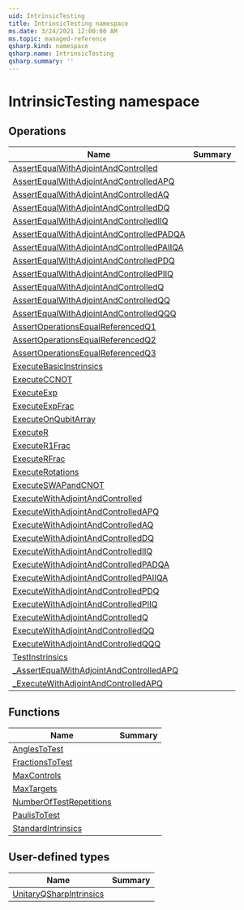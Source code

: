```yaml
---
uid: IntrinsicTesting
title: IntrinsicTesting namespace
ms.date: 3/24/2021 12:00:00 AM
ms.topic: managed-reference
qsharp.kind: namespace
qsharp.name: IntrinsicTesting
qsharp.summary: ''
---
```


# IntrinsicTesting namespace




<!-- summaries -->

## Operations

| Name | Summary |
|------|---------|
|[AssertEqualWithAdjointAndControlled](xref:IntrinsicTesting.AssertEqualWithAdjointAndControlled) |
|[AssertEqualWithAdjointAndControlledAPQ](xref:IntrinsicTesting.AssertEqualWithAdjointAndControlledAPQ) |
|[AssertEqualWithAdjointAndControlledAQ](xref:IntrinsicTesting.AssertEqualWithAdjointAndControlledAQ) |
|[AssertEqualWithAdjointAndControlledDQ](xref:IntrinsicTesting.AssertEqualWithAdjointAndControlledDQ) |
|[AssertEqualWithAdjointAndControlledIIQ](xref:IntrinsicTesting.AssertEqualWithAdjointAndControlledIIQ) |
|[AssertEqualWithAdjointAndControlledPADQA](xref:IntrinsicTesting.AssertEqualWithAdjointAndControlledPADQA) |
|[AssertEqualWithAdjointAndControlledPAIIQA](xref:IntrinsicTesting.AssertEqualWithAdjointAndControlledPAIIQA) |
|[AssertEqualWithAdjointAndControlledPDQ](xref:IntrinsicTesting.AssertEqualWithAdjointAndControlledPDQ) |
|[AssertEqualWithAdjointAndControlledPIIQ](xref:IntrinsicTesting.AssertEqualWithAdjointAndControlledPIIQ) |
|[AssertEqualWithAdjointAndControlledQ](xref:IntrinsicTesting.AssertEqualWithAdjointAndControlledQ) |
|[AssertEqualWithAdjointAndControlledQQ](xref:IntrinsicTesting.AssertEqualWithAdjointAndControlledQQ) |
|[AssertEqualWithAdjointAndControlledQQQ](xref:IntrinsicTesting.AssertEqualWithAdjointAndControlledQQQ) |
|[AssertOperationsEqualReferencedQ1](xref:IntrinsicTesting.AssertOperationsEqualReferencedQ1) |
|[AssertOperationsEqualReferencedQ2](xref:IntrinsicTesting.AssertOperationsEqualReferencedQ2) |
|[AssertOperationsEqualReferencedQ3](xref:IntrinsicTesting.AssertOperationsEqualReferencedQ3) |
|[ExecuteBasicInstrinsics](xref:IntrinsicTesting.ExecuteBasicInstrinsics) |
|[ExecuteCCNOT](xref:IntrinsicTesting.ExecuteCCNOT) |
|[ExecuteExp](xref:IntrinsicTesting.ExecuteExp) |
|[ExecuteExpFrac](xref:IntrinsicTesting.ExecuteExpFrac) |
|[ExecuteOnQubitArray](xref:IntrinsicTesting.ExecuteOnQubitArray) |
|[ExecuteR](xref:IntrinsicTesting.ExecuteR) |
|[ExecuteR1Frac](xref:IntrinsicTesting.ExecuteR1Frac) |
|[ExecuteRFrac](xref:IntrinsicTesting.ExecuteRFrac) |
|[ExecuteRotations](xref:IntrinsicTesting.ExecuteRotations) |
|[ExecuteSWAPandCNOT](xref:IntrinsicTesting.ExecuteSWAPandCNOT) |
|[ExecuteWithAdjointAndControlled](xref:IntrinsicTesting.ExecuteWithAdjointAndControlled) |
|[ExecuteWithAdjointAndControlledAPQ](xref:IntrinsicTesting.ExecuteWithAdjointAndControlledAPQ) |
|[ExecuteWithAdjointAndControlledAQ](xref:IntrinsicTesting.ExecuteWithAdjointAndControlledAQ) |
|[ExecuteWithAdjointAndControlledDQ](xref:IntrinsicTesting.ExecuteWithAdjointAndControlledDQ) |
|[ExecuteWithAdjointAndControlledIIQ](xref:IntrinsicTesting.ExecuteWithAdjointAndControlledIIQ) |
|[ExecuteWithAdjointAndControlledPADQA](xref:IntrinsicTesting.ExecuteWithAdjointAndControlledPADQA) |
|[ExecuteWithAdjointAndControlledPAIIQA](xref:IntrinsicTesting.ExecuteWithAdjointAndControlledPAIIQA) |
|[ExecuteWithAdjointAndControlledPDQ](xref:IntrinsicTesting.ExecuteWithAdjointAndControlledPDQ) |
|[ExecuteWithAdjointAndControlledPIIQ](xref:IntrinsicTesting.ExecuteWithAdjointAndControlledPIIQ) |
|[ExecuteWithAdjointAndControlledQ](xref:IntrinsicTesting.ExecuteWithAdjointAndControlledQ) |
|[ExecuteWithAdjointAndControlledQQ](xref:IntrinsicTesting.ExecuteWithAdjointAndControlledQQ) |
|[ExecuteWithAdjointAndControlledQQQ](xref:IntrinsicTesting.ExecuteWithAdjointAndControlledQQQ) |
|[TestInstrinsics](xref:IntrinsicTesting.TestInstrinsics) |
|[_AssertEqualWithAdjointAndControlledAPQ](xref:IntrinsicTesting._AssertEqualWithAdjointAndControlledAPQ) |
|[_ExecuteWithAdjointAndControlledAPQ](xref:IntrinsicTesting._ExecuteWithAdjointAndControlledAPQ) |

## Functions

| Name | Summary |
|------|---------|
|[AnglesToTest](xref:IntrinsicTesting.AnglesToTest) |
|[FractionsToTest](xref:IntrinsicTesting.FractionsToTest) |
|[MaxControls](xref:IntrinsicTesting.MaxControls) |
|[MaxTargets](xref:IntrinsicTesting.MaxTargets) |
|[NumberOfTestRepetitions](xref:IntrinsicTesting.NumberOfTestRepetitions) |
|[PaulisToTest](xref:IntrinsicTesting.PaulisToTest) |
|[StandardIntrinsics](xref:IntrinsicTesting.StandardIntrinsics) |

## User-defined types

| Name | Summary |
|------|---------|
|[UnitaryQSharpIntrinsics](xref:IntrinsicTesting.UnitaryQSharpIntrinsics) |
<!-- /summaries -->
